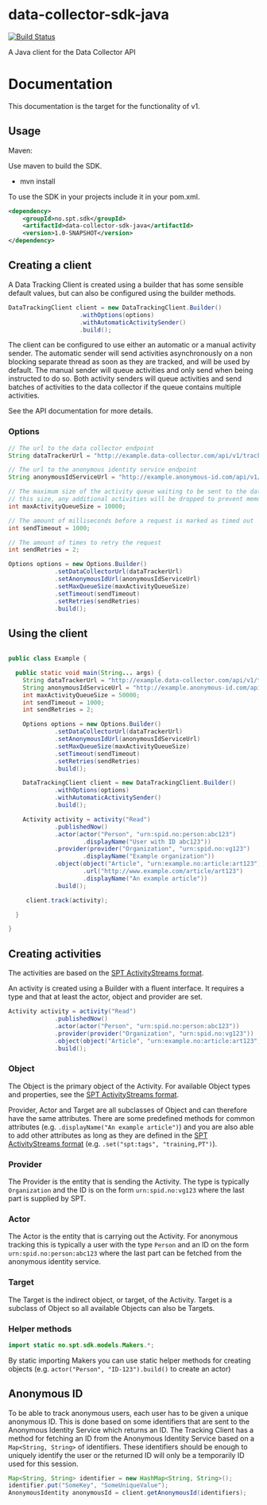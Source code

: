 # data-collector-sdk-java
[![Build Status](https://travis-ci.org/schibsted/sdk-java-event-tracking.svg)](https://travis-ci.org/schibsted/sdk-java-event-tracking)

A Java client for the Data Collector API

# Documentation
This documentation is the target for the functionality of v1.

## Usage
Maven:

Use maven to build the SDK.

- mvn install

To use the SDK in your projects include it in your pom.xml.

```xml
<dependency>
    <groupId>no.spt.sdk</groupId>
    <artifactId>data-collector-sdk-java</artifactId>
    <version>1.0-SNAPSHOT</version>
</dependency>
```

## Creating a client
A Data Tracking Client is created using a builder that has some sensible default values, but can also be configured
using the builder methods.

```java
DataTrackingClient client = new DataTrackingClient.Builder()
                    .withOptions(options)
                    .withAutomaticActivitySender()
                    .build();
```

The client can be configured to use either an automatic or a manual activity sender. The automatic sender will send
activities asynchronously on a non blocking separate thread as soon as they are tracked, and will be used by default. The manual
sender will queue activities and only send when being instructed to do so. Both activity senders will queue activities
and send batches of activities to the data collector if the queue contains multiple activities.

See the API documentation for more details.

### Options
```java
// The url to the data collector endpoint
String dataTrackerUrl = "http://example.data-collector.com/api/v1/track";

// The url to the anonymous identity service endpoint
String anonymousIdServiceUrl = "http://example.anonymous-id.com/api/v1/identify";

// The maximum size of the activity queue waiting to be sent to the data collector. If the queue reaches
// this size, any additional activities will be dropped to prevent memory problems.
int maxActivityQueueSize = 10000;

// The amount of milliseconds before a request is marked as timed out
int sendTimeout = 1000;

// The amount of times to retry the request
int sendRetries = 2;

Options options = new Options.Builder()
             .setDataCollectorUrl(dataTrackerUrl)
             .setAnonymousIdUrl(anonymousIdServiceUrl)
             .setMaxQueueSize(maxActivityQueueSize)
             .setTimeout(sendTimeout)
             .setRetries(sendRetries)
             .build();
```

## Using the client

```java

public class Example {

  public static void main(String... args) {
    String dataTrackerUrl = "http://example.data-collector.com/api/v1/track";
    String anonymousIdServiceUrl = "http://example.anonymous-id.com/api/v1/identify";
    int maxActivityQueueSize = 50000;
    int sendTimeout = 1000;
    int sendRetries = 2;

    Options options = new Options.Builder()
             .setDataCollectorUrl(dataTrackerUrl)
             .setAnonymousIdUrl(anonymousIdServiceUrl)
             .setMaxQueueSize(maxActivityQueueSize)
             .setTimeout(sendTimeout)
             .setRetries(sendRetries)
             .build();

    DataTrackingClient client = new DataTrackingClient.Builder()
             .withOptions(options)
             .withAutomaticActivitySender()
             .build();

    Activity activity = activity("Read")
             .publishedNow()
             .actor(actor("Person", "urn:spid.no:person:abc123")
                     .displayName("User with ID abc123"))
             .provider(provider("Organization", "urn:spid.no:vg123")
                     .displayName("Example organization"))
             .object(object("Article", "urn:example.no:article:art123")
                     .url("http://www.example.com/article/art123")
                     .displayName("An example article"))
             .build();

     client.track(activity);

  }

}
```

## Creating activities
The activities are based on the [SPT ActivityStreams format](https://github.com/schibsted/activitystream-events).

An activity is created using a Builder with a fluent interface. It requires a type and that at least the actor, object
and provider are set.

```java
Activity activity = activity("Read")
             .publishedNow()
             .actor(actor("Person", "urn:spid.no:person:abc123"))
             .provider(provider("Organization", "urn:spid.no:vg123"))
             .object(object("Article", "urn:example.no:article:art123"))
             .build();
```
### Object
The Object is the primary object of the Activity. For available Object types and properties, see the
[SPT ActivityStreams format](https://github.com/schibsted/activitystream-events).

Provider, Actor and Target are all subclasses of Object and can therefore have the same attributes. There are some
predefined methods for common attributes (e.g. `.displayName("An example article")`) and you are also able to add
other attributes as long as they are defined in the [SPT ActivityStreams format](https://github.com/schibsted/activitystream-events)
(e.g. `.set("spt:tags", "training,PT")`).

### Provider
The Provider is the entity that is sending the Activity. The type is typically `Organization` and the ID is on the form
 `urn:spid.no:vg123` where the last part is supplied by SPT.

### Actor
The Actor is the entity that is carrying out the Activity. For anonymous tracking this is typically a user with the type
`Person` and an ID on the form `urn:spid.no:person:abc123` where the last part can be fetched from the anonymous identity
service.

### Target
The Target is the indirect object, or target, of the Activity. Target is a subclass of Object so all available Objects
 can also be Targets.

### Helper methods
```java
import static no.spt.sdk.models.Makers.*;
```
By static importing Makers you can use static helper methods for creating objects
(e.g. `actor("Person", "ID-123").build()` to create an actor)

## Anonymous ID
To be able to track anonymous users, each user has to be given a unique anonymous ID. This is done based on some
identifiers that are sent to the Anonymous Identity Service which returns an ID. The Tracking Client has a method for
fetching an ID from the Anonymous Identity Service based on a `Map<String, String>` of identifiers. These identifiers
should be enough to uniquely identify the user or the returned ID will only be a temporarily ID used for this session.

```java
Map<String, String> identifier = new HashMap<String, String>();
identifier.put("SomeKey", "SomeUniqueValue");
AnonymousIdentity anonymousId = client.getAnonymousId(identifiers);
```